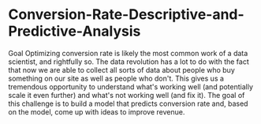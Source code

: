 # Conversion-Rate-Descriptive-and-Predictive-Analysis

Goal
Optimizing conversion rate is likely the most common work of a data scientist, and rightfully so.
The data revolution has a lot to do with the fact that now we are able to collect all sorts of data
about people who buy something on our site as well as people who don't. This gives us a
tremendous opportunity to understand what's working well (and potentially scale it even further)
and what's not working well (and fix it).
The goal of this challenge is to build a model that predicts conversion rate and, based on the
model, come up with ideas to improve revenue.
